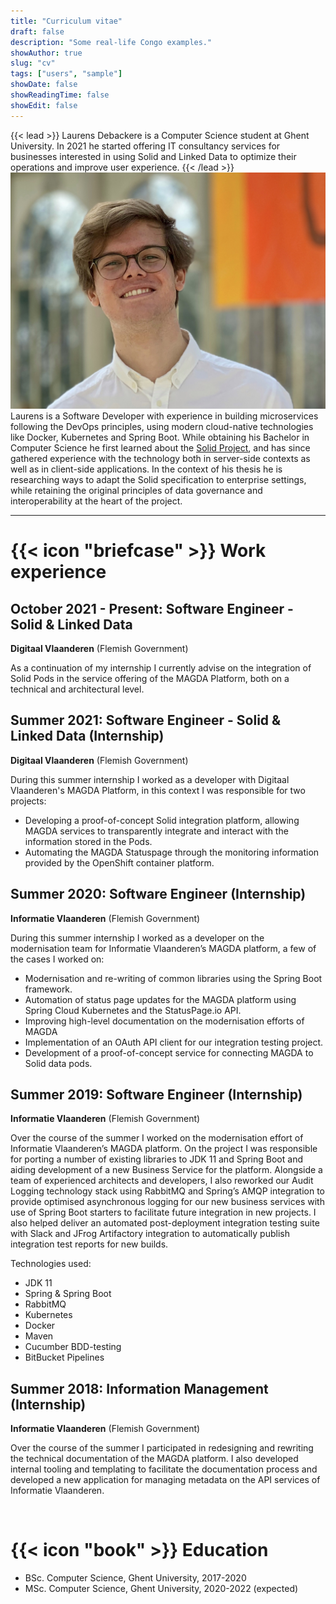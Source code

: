 ```yaml
---
title: "Curriculum vitae"
draft: false
description: "Some real-life Congo examples."
showAuthor: true
slug: "cv"
tags: ["users", "sample"]
showDate: false
showReadingTime: false
showEdit: false
---
```

{{< lead >}}
Laurens Debackere is a Computer Science student at Ghent University. In 2021 he started offering IT consultancy services for businesses interested in using Solid and Linked Data to optimize their operations and improve user experience.
{{< /lead >}}
![Cloud in the sky.](/img/laurens.jpg)
Laurens is a Software Developer with experience in building microservices following the DevOps principles, using modern cloud-native technologies like Docker, Kubernetes and Spring Boot. While obtaining his Bachelor in Computer Science he first learned about the [Solid Project](https://solidproject.org), and has since gathered experience with the technology both in server-side contexts as well as in client-side applications. In the context of his thesis he is researching ways to adapt the Solid specification to enterprise settings, while retaining the original principles of data governance and interoperability at the heart of the project.
<hr />

<h1>{{< icon "briefcase" >}} <span class="relative inline-block align-text-bottom icon">Work experience</span></h1>

## October 2021 - Present: Software Engineer - Solid & Linked Data
**Digitaal Vlaanderen** (Flemish Government)

As a continuation of my internship I currently advise on the integration of Solid Pods in the service offering of the MAGDA Platform, both on a technical and architectural level.

## Summer 2021: Software Engineer - Solid & Linked Data (Internship)
**Digitaal Vlaanderen** (Flemish Government)

During this summer internship I worked as a developer with Digitaal Vlaanderen's MAGDA Platform, in this context I was responsible for two projects:

* Developing a proof-of-concept Solid integration platform, allowing MAGDA services to transparently integrate and interact with the information stored in the Pods.
* Automating the MAGDA Statuspage through the monitoring information provided by the OpenShift container platform.

## Summer 2020: Software Engineer (Internship)
**Informatie Vlaanderen** (Flemish Government)

During this summer internship I worked as a developer on the modernisation team for Informatie Vlaanderen’s MAGDA platform, a few of the cases I worked on:

* Modernisation and re-writing of common libraries using the Spring Boot framework.
* Automation of status page updates for the MAGDA platform using Spring Cloud Kubernetes and the StatusPage.io API.
* Improving high-level documentation on the modernisation efforts of MAGDA
* Implementation of an OAuth API client for our integration testing project.
* Development of a proof-of-concept service for connecting MAGDA to Solid data pods.

## Summer 2019: Software Engineer (Internship)
**Informatie Vlaanderen** (Flemish Government)

Over the course of the summer I worked on the modernisation effort of Informatie Vlaanderen’s MAGDA platform. On the project I was responsible for porting a number of existing libraries to JDK 11 and Spring Boot and aiding development of a new Business Service for the platform. Alongside a team of experienced architects and developers, I also reworked our Audit Logging technology stack using RabbitMQ and Spring’s AMQP integration to provide optimised asynchronous logging for our new business services with use of Spring Boot starters to facilitate future integration in new projects. I also helped deliver an automated post-deployment integration testing suite with Slack and JFrog Artifactory integration to automatically publish integration test reports for new builds.

Technologies used:
* JDK 11
* Spring & Spring Boot
* RabbitMQ
* Kubernetes
* Docker
* Maven
* Cucumber BDD-testing
* BitBucket Pipelines

## Summer 2018: Information Management (Internship)
**Informatie Vlaanderen** (Flemish Government)

Over the course of the summer I participated in redesigning and rewriting the technical documentation of the MAGDA platform. I also developed internal tooling and templating to facilitate the documentation process and developed a new application for managing metadata on the API services of Informatie Vlaanderen.

<br />

<h1>{{< icon "book" >}} <span class="relative inline-block align-text-bottom icon">Education</span></h1>

* BSc. Computer Science, Ghent University, 2017-2020
* MSc. Computer Science, Ghent University, 2020-2022 (expected)